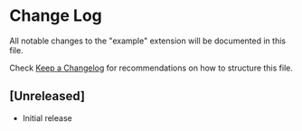 # Change Log

All notable changes to the "example" extension will be documented in this file.

Check [Keep a Changelog](http://keepachangelog.com/) for recommendations on how to structure this file.

## [Unreleased]

- Initial release
